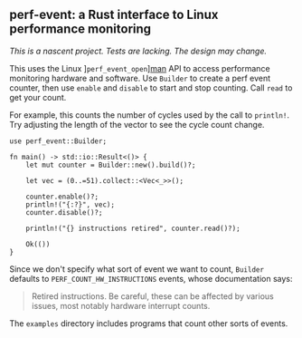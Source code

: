 ## perf-event: a Rust interface to Linux performance monitoring

*This is a nascent project. Tests are lacking. The design may change.*

This uses the Linux ]`perf_event_open`][man] API to access performance monitoring
hardware and software. Use `Builder` to create a perf event counter, then use
`enable` and `disable` to start and stop counting. Call `read` to get your
count.

For example, this counts the number of cycles used by the call to `println!`.
Try adjusting the length of the vector to see the cycle count change.

    use perf_event::Builder;

    fn main() -> std::io::Result<()> {
        let mut counter = Builder::new().build()?;

        let vec = (0..=51).collect::<Vec<_>>();

        counter.enable()?;
        println!("{:?}", vec);
        counter.disable()?;

        println!("{} instructions retired", counter.read()?);

        Ok(())
    }

Since we don't specify what sort of event we want to count, `Builder` defaults
to `PERF_COUNT_HW_INSTRUCTIONS` events, whose documentation says:

> Retired instructions. Be careful, these can be affected by various issues,
> most notably hardware interrupt counts.

The `examples` directory includes programs that count other sorts of events.

[man]: http://man7.org/linux/man-pages/man2/perf_event_open.2.html
